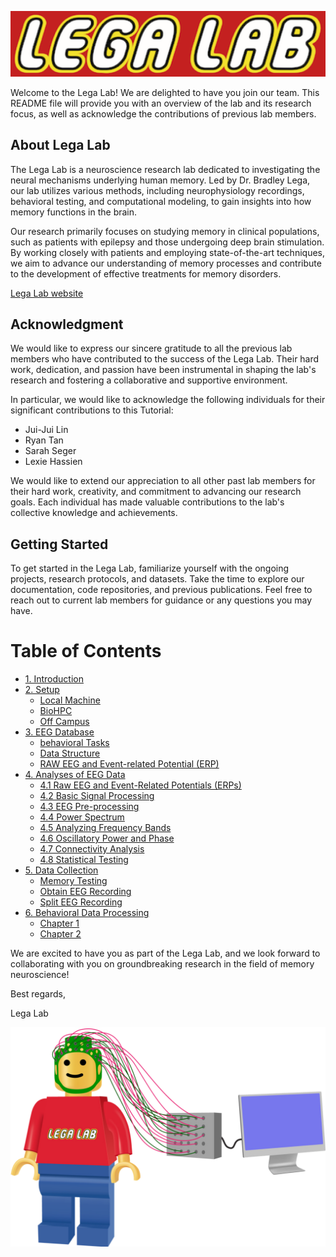 
![Logo](src/logo/lega_lab_logo.png)

Welcome to the Lega Lab! We are delighted to have you join our team. This README file will provide you with an overview of the lab and its research focus, as well as acknowledge the contributions of previous lab members.

## About Lega Lab

The Lega Lab is a neuroscience research lab dedicated to investigating the neural mechanisms underlying human memory. Led by Dr. Bradley Lega, our lab utilizes various methods, including neurophysiology recordings, behavioral testing, and computational modeling, to gain insights into how memory functions in the brain.

Our research primarily focuses on studying memory in clinical populations, such as patients with epilepsy and those undergoing deep brain stimulation. By working closely with patients and employing state-of-the-art techniques, we aim to advance our understanding of memory processes and contribute to the development of effective treatments for memory disorders.

[Lega Lab website](https://labs.utsouthwestern.edu/texas-computational-memory-lab)
## Acknowledgment

We would like to express our sincere gratitude to all the previous lab members who have contributed to the success of the Lega Lab. Their hard work, dedication, and passion have been instrumental in shaping the lab's research and fostering a collaborative and supportive environment.

In particular, we would like to acknowledge the following individuals for their significant contributions to this Tutorial:

- Jui-Jui Lin
- Ryan Tan
- Sarah Seger
- Lexie Hassien


We would like to extend our appreciation to all other past lab members for their hard work, creativity, and commitment to advancing our research goals. Each individual has made valuable contributions to the lab's collective knowledge and achievements.

## Getting Started

To get started in the Lega Lab, familiarize yourself with the ongoing projects, research protocols, and datasets. Take the time to explore our documentation, code repositories, and previous publications. Feel free to reach out to current lab members for guidance or any questions you may have.

# Table of Contents

- [1. Introduction](/Instructions/1_Instrucitons.md)
- [2. Setup](/Instructions/2_Setups.md)
  - [Local Machine](/Instructions/2_Setups.md)
  - [BioHPC](/Instructions/2_Setups.md)
  - [Off Campus](/Instructions/2_Setups.md)
- [3. EEG Database](/Instructions/3_EEGDatabase.md)
  - [behavioral Tasks](/Instructions/3_EEGDatabase.md)
  - [Data Structure](/Instructions/3_EEGDatabase.md)
  - [RAW EEG and Event-related Potential (ERP)](/Instructions/3_EEGDatabase.md)
- [4. Analyses of EEG Data](/Instructions/4_EEGAnalyses.md#4-analyses-of-eeg-data)
  - [4.1 Raw EEG and Event-Related Potentials (ERPs)](/Instructions/4_EEGAnalyses.md#41-raw-eeg-and-event-related-potentials-erps)
  - [4.2 Basic Signal Processing](/Instructions/4_EEGAnalyses.md#42-basic-signal-processing)
  - [4.3 EEG Pre-processing](/Instructions/4_EEGAnalyses.md#43-eeg-pre-processing)
  - [4.4 Power Spectrum](/Instructions/4_EEGAnalyses.md#44-power-spectrum)
  - [4.5 Analyzing Frequency Bands](/Instructions/4_EEGAnalyses.md#45-analyzing-frequency-bands)
  - [4.6 Oscillatory Power and Phase](/Instructions/4_EEGAnalyses.md#46-oscillatory-power-and-phase)
  - [4.7 Connectivity Analysis](/Instructions/4_EEGAnalyses.md#47-connectivity-analysis)
  - [4.8 Statistical Testing](/Instructions/4_EEGAnalyses.md#48-statistical-testing)
- [5. Data Collection](/Instructions/5_EEGCollections.md)
  - [Memory Testing](/Instructions/5_EEGCollections.md)
  - [Obtain EEG Recording](/Instructions/5_EEGCollections.md)
  - [Split EEG Recording](/Instructions/5_EEGCollections.md)
- [6. Behavioral Data Processing](/Instructions/5_EEGProcessing.md)
  - [Chapter 1](/Instructions/5_EEGProcessing.md)
  - [Chapter 2](/Instructions/5_EEGProcessing.md)




We are excited to have you as part of the Lega Lab, and we look forward to collaborating with you on groundbreaking research in the field of memory neuroscience!

Best regards,

Lega Lab

![Logoman](src/logo/lega_lab_man.png)